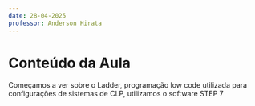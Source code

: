 ```yaml
---
date: 28-04-2025
professor: Anderson Hirata
---
```

# Conteúdo da Aula
Começamos a ver sobre o Ladder, programação low code utilizada para configurações de sistemas de CLP, utilizamos o software STEP 7

